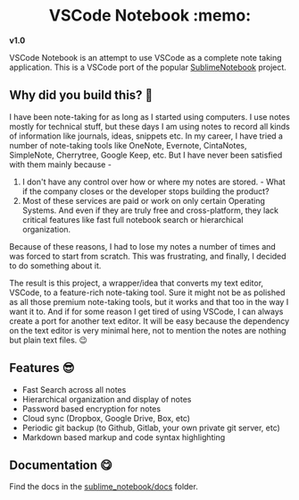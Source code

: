 <h1 align="center">
	VSCode Notebook :memo:
</h1> 

**v1.0**

VSCode Notebook is an attempt to use VSCode as a complete note taking application. 
This is a VSCode port of the popular [SublimeNotebook](https://github.com/aviaryan/SublimeNotebook) project.


## Why did you build this? :thinking:

I have been note-taking for as long as I started using computers. I use notes mostly for technical stuff, but these days I am using notes to record all kinds of information like journals, ideas, snippets etc. In my career, I have tried a number of note-taking tools like OneNote, Evernote, CintaNotes, SimpleNote, Cherrytree, Google Keep, etc. But I have never been satisfied with them mainly because - 

1. I don't have any control over how or where my notes are stored. - What if the company closes or the developer stops building the product?
2. Most of these services are paid or work on only certain Operating Systems. And even if they are truly free and cross-platform, they lack critical features like fast full notebook search or hierarchical organization.

Because of these reasons, I had to lose my notes a number of times and was forced to start from scratch. This was frustrating, and finally, I decided to do something about it.

The result is this project, a wrapper/idea that converts my text editor, VSCode, to a feature-rich note-taking tool. Sure it might not be as polished as all those premium note-taking tools, but it works and that too in the way I want it to. And if for some reason I get tired of using VSCode, I can always create a port for another text editor. It will be easy because the dependency on the text editor is very minimal here, not to mention the notes are nothing but plain text files. 😉


## Features :sunglasses:

* Fast Search across all notes
* Hierarchical organization and display of notes
* Password based encryption for notes
* Cloud sync (Dropbox, Google Drive, Box, etc)
* Periodic git backup (to Github, Gitlab, your own private git server, etc)
* Markdown based markup and code syntax highlighting


## Documentation :yum:

Find the docs in the [sublime_notebook/docs](sublime_notebook/docs/README.markdown) folder.
